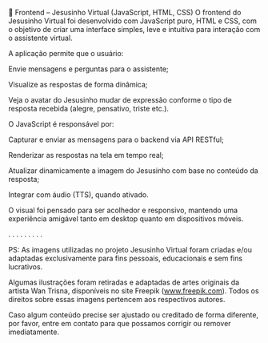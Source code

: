 🎨 Frontend – Jesusinho Virtual (JavaScript, HTML, CSS)
O frontend do Jesusinho Virtual foi desenvolvido com JavaScript puro, HTML e CSS, com o objetivo de criar uma interface simples, leve e intuitiva para interação com o assistente virtual.

A aplicação permite que o usuário:

Envie mensagens e perguntas para o assistente;

Visualize as respostas de forma dinâmica;

Veja o avatar do Jesusinho mudar de expressão conforme o tipo de resposta recebida (alegre, pensativo, triste etc.).

O JavaScript é responsável por:

Capturar e enviar as mensagens para o backend via API RESTful;

Renderizar as respostas na tela em tempo real;

Atualizar dinamicamente a imagem do Jesusinho com base no conteúdo da resposta;

Integrar com áudio (TTS), quando ativado.

O visual foi pensado para ser acolhedor e responsivo, mantendo uma experiência amigável tanto em desktop quanto em dispositivos móveis.

.
.
.
.
.
.
.
.
.


PS: As imagens utilizadas no projeto Jesusinho Virtual foram criadas e/ou adaptadas exclusivamente para fins pessoais, educacionais e sem fins lucrativos.

Algumas ilustrações foram retiradas e adaptadas de artes originais da artista Wan Trisna, disponíveis no site Freepik (www.freepik.com). Todos os direitos sobre essas imagens pertencem aos respectivos autores.

Caso algum conteúdo precise ser ajustado ou creditado de forma diferente, por favor, entre em contato para que possamos corrigir ou remover imediatamente.
